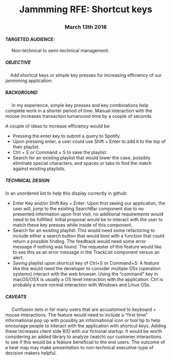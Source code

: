 <h1 align="center">Jammming RFE: Shortcut keys</p>
<h3 align="center">March 13th 2018</p>

<h4>TARGETED AUDIENCE:</h4> &nbsp;&nbsp;&nbsp;&nbsp; Non-technical to semi-technical management.

<h5>OBJECTIVE</h5>
&nbsp;&nbsp;&nbsp;&nbsp;Add shortcut keys or simple key presses for increasing efficiency of our jammming application.

<h5>BACKGROUND</h5>
&nbsp;&nbsp;&nbsp;&nbsp; In my experience, simple key presses and key combinations help complete work in a shorter period of time.  Manual interaction with the mouse increases transaction turnaround time by a couple of seconds.

A couple of ideas to increase efficiency would be:  
 - Pressing the enter key to submit a query to Spotify.
 - Upon pressing enter, a user could use Shift + Enter to add it to the top of their playlist.
 - Ctrl + S or Command + S to save the playlist.
 - Search for an existing playlist that would lower the case, possibly eliminate special characters, and spaces or tabs to find the match against existing playlists.

<h5>TECHNICAL DESIGN</h5>  
In an unordered list to help this display correctly in github:  

 - Enter Key and/or Shift Key + Enter:  Upon first seeing our application, the user will, jump to the existing SearchBar component due to no presented information upon first visit, no additional requirements would need to be fulfilled.  Initial proposal would be to interact with the user to match these key presses while inside of this component.  
 - Search for an existing playlist:  This would need some refactoring to include either a search button that would bind with a function that could return a possible finding.  The feedback would need some error message if nothing was found.  The requester of this feature would like to see this as an error message in the TrackList component versus an alert.  
 - Saving playlist upon shortcut key of Ctrl+S or Command+S:  A feature like this would need the developer to consider multiple OSs (operation systems) interact with the web browser.  Using the “command” key in macOS/OSX is usually a OS level interaction with the application.  Ctrl is probably a more normal interaction with Windows and Linux OSs.

<h5>CAVEATS</h5>
&nbsp;&nbsp;&nbsp;&nbsp; Confusion sets in for many users that are accustomed to keyboard + mouse interactions.  The feature would need to include a “first time” informational pop up with possibly an informational icon or tool tip to help encourage people to interact with the application with shortcut keys.  Adding these increases client side R/D with our fictional startup.  It would be worth considering an added library to analyze (watch) our customer interactions to see if this would be a feature beneficial to the end users.  The outcome of a heat map may make presentation to non-technical executive-type of decision makers helpful.
